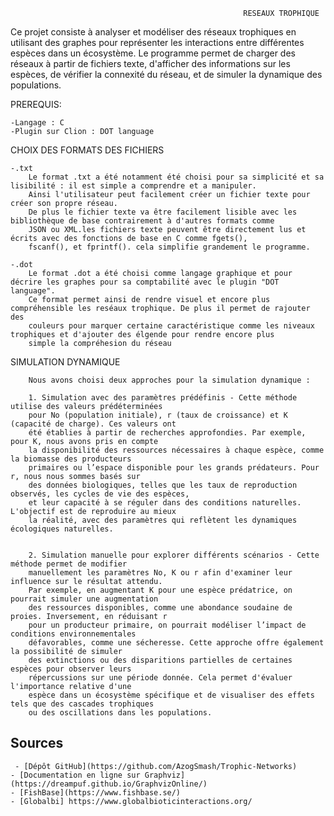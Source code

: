                                                         RESEAUX TROPHIQUE



Ce projet consiste à analyser et modéliser des réseaux trophiques en utilisant des graphes pour représenter les interactions
entre différentes espèces dans un écosystème. Le programme permet de charger des réseaux à partir de fichiers texte, d'afficher
des informations sur les espèces, de vérifier la connexité du réseau, et de simuler la dynamique des populations.



PREREQUIS:

    -Langage : C
    -Plugin sur Clion : DOT language 


  CHOIX DES FORMATS DES FICHIERS
  
    -.txt
        Le format .txt a été notamment été choisi pour sa simplicité et sa lisibilité : il est simple a comprendre et a manipuler.
        Ainsi l'utilisateur peut facilement créer un fichier texte pour créer son propre réseau.
        De plus le fichier texte va être facilement lisible avec les bibliothèque de base contrairement à d'autres formats comme
        JSON ou XML.les fichiers texte peuvent être directement lus et écrits avec des fonctions de base en C comme fgets(),
        fscanf(), et fprintf(). cela simplifie grandement le programme.

    -.dot
        Le format .dot a été choisi comme langage graphique et pour décrire les graphes pour sa comptabilité avec le plugin "DOT language".
        Ce format permet ainsi de rendre visuel et encore plus compréhensible les reséaux trophique. De plus il permet de rajouter des
        couleurs pour marquer certaine caractéristique comme les niveaux trophiques et d'ajouter des élgende pour rendre encore plus
        simple la compréhesion du réseau


  SIMULATION DYNAMIQUE

        Nous avons choisi deux approches pour la simulation dynamique : 
        
        1. Simulation avec des paramètres prédéfinis - Cette méthode utilise des valeurs prédéterminées
        pour No (population initiale), r (taux de croissance) et K (capacité de charge). Ces valeurs ont
        été établies à partir de recherches approfondies. Par exemple, pour K, nous avons pris en compte 
        la disponibilité des ressources nécessaires à chaque espèce, comme la biomasse des producteurs
        primaires ou l’espace disponible pour les grands prédateurs. Pour r, nous nous sommes basés sur
        des données biologiques, telles que les taux de reproduction observés, les cycles de vie des espèces,
        et leur capacité à se réguler dans des conditions naturelles. L'objectif est de reproduire au mieux
        la réalité, avec des paramètres qui reflètent les dynamiques écologiques naturelles.
        
        
        2. Simulation manuelle pour explorer différents scénarios - Cette méthode permet de modifier
        manuellement les paramètres No, K ou r afin d'examiner leur influence sur le résultat attendu.
        Par exemple, en augmentant K pour une espèce prédatrice, on pourrait simuler une augmentation 
        des ressources disponibles, comme une abondance soudaine de proies. Inversement, en réduisant r
        pour un producteur primaire, on pourrait modéliser l’impact de conditions environnementales
        défavorables, comme une sécheresse. Cette approche offre également la possibilité de simuler
        des extinctions ou des disparitions partielles de certaines espèces pour observer leurs 
        répercussions sur une période donnée. Cela permet d'évaluer l'importance relative d'une
        espèce dans un écosystème spécifique et de visualiser des effets tels que des cascades trophiques
        ou des oscillations dans les populations.



   ## Sources 

     - [Dépôt GitHub](https://github.com/AzogSmash/Trophic-Networks)
    - [Documentation en ligne sur Graphviz](https://dreampuf.github.io/GraphvizOnline/)
    - [FishBase](https://www.fishbase.se/)
    - [Globalbi] https://www.globalbioticinteractions.org/



















  
        
